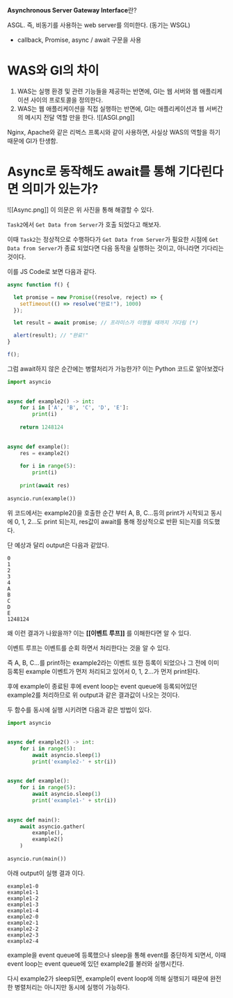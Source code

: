 **Asynchronous Server Gateway Interface**란?

ASGL. 즉, 비동기를 사용하는 web server를 의미한다. (동기는 WSGL)
- callback, Promise, async / await 구문을 사용

# WAS와 GI의 차이
1. WAS는 실행 환경 및 관련 기능들을 제공하는 반면에, GI는 웹 서버와 웹 애플리케이션 사이의 프로토콜을 정의한다.
2. WAS는 웹 애플리케이션을 직접 실행하는 반면에, GI는 애플리케이션과 웹 서버간의 메시지 전달 역할 만을 한다.
![[ASGI.png]]

Nginx, Apache와 같은 리벅스 프록시와 같이 사용하면, 사실상 WAS의 역할을 하기 때문에 GI가 탄생함.


# Async로 동작해도 await를 통해 기다린다면 의미가 있는가?
![[Async.png]]
이 의문은 위 사진을 통해 해결할 수 있다.

`Task2`에서 `Get Data from Server`가 호출 되었다고 해보자.

이때 `Task2`는 정상적으로 수행하다가 `Get Data from Server`가 필요한 시점에
`Get Data from Server`가 종료 되었다면 다음 동작을 실행하는 것이고, 아니라면 기다리는 것이다.

이를 JS Code로 보면 다음과 같다.
```javascript
async function f() {

  let promise = new Promise((resolve, reject) => {
    setTimeout(() => resolve("완료!"), 1000)
  });

  let result = await promise; // 프라미스가 이행될 때까지 기다림 (*)

  alert(result); // "완료!"
}

f();
```

그럼 await하지 않은 순간에는 병렬처리가 가능한가?
이는 Python 코드로 알아보겠다
```python
import asyncio  
  
  
async def example2() -> int:  
    for i in ['A', 'B', 'C', 'D', 'E']:  
        print(i)  
  
    return 1248124  
  
  
async def example():  
    res = example2()  
  
    for i in range(5):  
        print(i)  
  
    print(await res)
  
asyncio.run(example())
```

위 코드에서는 example2()을 호출한 순간 부터 A, B, C...등의 print가 시작되고
동시에 0, 1, 2...도 print 되는지, res값이 await를 통해 정상적으로 반환 되는지를 의도했다.

단 예상과 달리 output은 다음과 같았다.
```console
0
1
2
3
4
A
B
C
D
E
1248124
```

왜 이런 결과가 나왔을까?
이는 **[[이벤트 루프]]** 를 이해한다면 알 수 있다.

이벤트 루프는 이벤트를 순회 하면서 처리한다는 것을 알 수 있다.

즉 A, B, C...를 print하는 example2라는 이벤트 또한 등록이 되었으나 
그 전에 이미 등록된 example 이벤트가 먼저 처리되고 있어서 0, 1, 2...가 먼저 print된다.

후에 example이 종료된 후에 event loop는 event queue에 등록되어있던 example2를 처리하므로
위 output과 같은 결과값이 나오는 것이다.

두 함수를 동시에 실행 시키려면 다음과 같은 방법이 있다.
```python
import asyncio  
  
  
async def example2() -> int:  
    for i in range(5):  
        await asyncio.sleep(1)  
        print('example2-' + str(i))  
  
  
async def example():  
    for i in range(5):  
        await asyncio.sleep(1)  
        print('example1-' + str(i))  
  
  
async def main():  
    await asyncio.gather(  
        example(),  
        example2()  
    )  
  
asyncio.run(main())
```

아래 output이 실행 결과 이다.
```
example1-0
example1-1
example1-2
example1-3
example1-4
example2-0
example2-1
example2-2
example2-3
example2-4
```
example을 event queue에 등록했으나 sleep을 통해 event를 중단하게 되면서,
이때 event loop는 event queue에 있던 example2를 불러와 실행시킨다.

다시 example2가 sleep되면, example이 event loop에 의해 실행되기 때문에
완전한 병렬처리는 아니지만 동시에 실행이 가능하다.